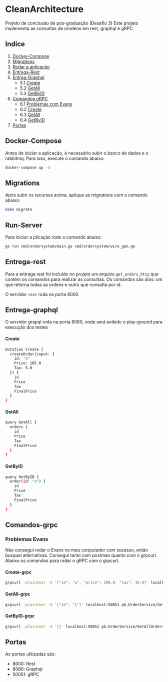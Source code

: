 # CleanArchitecture

Projeto de conclusão de pós-graduação (Desafio 3)
Este projeto implementa as consultas de orndens em rest, graphql e gRPC.

## Indice
1. [Docker-Compose](#docker-compose)
2. [Migrations](#migrations)
3. [Rodar a aplicação](#run-server)
4. [Entraga-Rest](#entrega-rest)
5. [Entrga-Graphql](#entrega-graphql)
   + 5.1 [Create](#create)
   + 5.2 [GetAll](#getall)
   + 5.3 [GetByID](#getbyid) 
6. [Comandos gRPC](#comandos-grpc)
   + 6.1 [Problemas com Evans](#problemas-evans)
   + 6.2 [Create](#Create-grpc)
   + 6.3 [GetAll](#GetAll-grpc)
   + 6.4 [GetByID](#GetByID-grpc)
7. [Portas](#portas)

## Docker-Compose
Antes de iniciar a aplicação, é necessário subir o banco de dados e o rabbitmq.
Para isso, execute o comando abaixo:

```bash
docker-compose up -d
```
## Migrations
Após subir os recursos acima, aplique as migrations com o comando abaixo:

```bash
make migrate
```

## Run-Server
Para iniciar a plicação rode o comando abaixo:

```bash
go run cmd/ordersystem/main.go cmd/ordersystem/wire_gen.go
```

## Entrega-rest

Para a entraga rest foi incluído no projeto um arquivo `get_orders.http` que contém os comandos para realizar as consultas.
Os comandos são dois: um que retorna todas as ordens e outro que consulta por id.

O servidor `rest` roda na porta 8000.

## Entrega-graphql

O servidor grapql roda na porta 8080, onde será exibido o play-ground para execução dos testes

#### Create
```bash
mutation Create {
  createOrder(input: {
    id: "d"
    Price: 105.0
    Tax: 5.0
  }) {
    id
    Price
    Tax
    FinalPrice
  }
}
```

#### GetAll
```bash
query GetAll {
  orders {
    id
    Price
    Tax
    FinalPrice
  }
}
```

#### GetByID
```bash
query GetByID {
  order(id: "a") {
    id
    Price
    Tax
    FinalPrice
  }
}
```

## Comandos-grpc

### Problemas Evans
Não consegui rodar o Evans no meu conputador com sucesso, então busquei alternativas.
Consegui tanto com postman quanto com o grpcurl.
Abaixo os comandos para rodar o gRPC com o grpcurl.

#### Create-grpc

```bash
grpcurl -plaintext -d '{"id": "a", "price": 100.0, "tax": 10.0}' localhost:50051 pb.OrderService/CreateOrder
```

#### GetAll-grpc

```bash
grpcurl -plaintext -d '{"id": "1"}' localhost:50051 pb.OrderService/GetOrder
```

#### GetByID-grpc

```bash 
grpcurl -plaintext -d '{}' localhost:50051 pb.OrderService/GetAllOrders  
```

## Portas

As portas utilizadas são:
- 8000: Rest
- 8080: Graphql
- 50051: gRPC